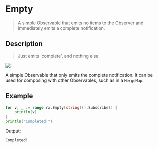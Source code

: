# Empty

> A simple Observable that emits no items to the Observer and immediately emits a complete notification.

## Description

> Just emits 'complete', and nothing else.

![](https://rxjs.dev/assets/images/marble-diagrams/empty.png)

A simple Observable that only emits the complete notification. It can be used for composing with other Observables, such as in a `MergeMap`.

## Example

```go
for v, _ := range rx.Empty[string]().Subscribe() {
    println(v)
}
println("Completed!")
```

Output:

```
Completed!
```
